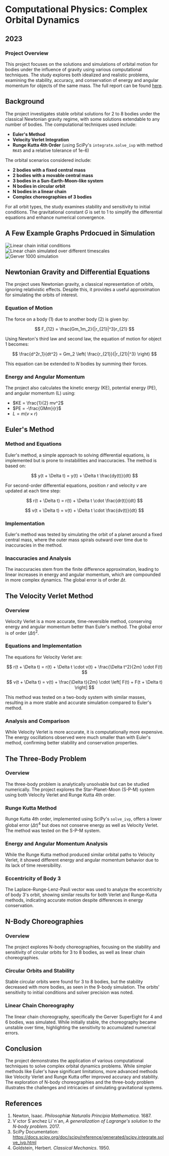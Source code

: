 # Computational Physics: Complex Orbital Dynamics

## 2023

### Project Overview

This project focuses on the solutions and simulations of orbital motion for bodies under the influence of gravity using various computational techniques. The study explores both idealized and realistic problems, examining the stability, accuracy, and conservation of energy and angular momentum for objects of the same mass. The full report can be found [here](Orbit_simulation/Report/MidTermComputing.pdf).

## Background

The project investigates stable orbital solutions for 2 to 8 bodies under the classical Newtonian gravity regime, with some solutions extendable to any number of bodies. The computational techniques used include:

- **Euler's Method**
- **Velocity Verlet Integration**
- **Runge Kutta 4th Order** (using SciPy's `integrate.solve_ivp` with method `RK45` and a relative tolerance of 1e-6)

The orbital scenarios considered include:

- **2 bodies with a fixed central mass**
- **2 bodies with a movable central mass**
- **3 bodies in a Sun-Earth-Moon-like system**
- **N bodies in circular orbit**
- **N bodies in a linear chain**
- **Complex choreographies of 3 bodies**

For all orbit types, the study examines stability and sensitivity to initial conditions. The gravitational constant $G$ is set to 1 to simplify the differential equations and enhance numerical convergence.


## A Few Example Graphs Prdocued in Simulation

![Linear chain initial conditions](Orbit_simulation/Report/Pictures/LinearChain_init.png)
![Linear chain simulated over different timescales](Orbit_simulation/Report/Pictures/LinearChain.png)
![Gerver 1000 simulation](Orbit_simulation/Report/Pictures/Gerver_10000.png)


## Newtonian Gravity and Differential Equations

The project uses Newtonian gravity, a classical representation of orbits, ignoring relativistic effects. Despite this, it provides a useful approximation for simulating the orbits of interest.

### Equation of Motion

The force on a body (1) due to another body (2) is given by:

$$
F_{12} = \frac{Gm_1m_2}{|r_{21}|^3}r_{21}
$$

Using Newton's third law and second law, the equation of motion for object 1 becomes:

$$
\frac{d^2r_1}{dt^2} = Gm_2 \left( \frac{r_{21}}{|r_{21}|^3} \right)
$$

This equation can be extended to $N$ bodies by summing their forces.

### Energy and Angular Momentum

The project also calculates the kinetic energy (KE), potential energy (PE), and angular momentum (L) using:

- $KE = \frac{1}{2} mv^2$
- $PE = -\frac{GMm}{r}$
- $L = m(v \times r)$

## Euler's Method

### Method and Equations

Euler's method, a simple approach to solving differential equations, is implemented but is prone to instabilities and inaccuracies. The method is based on:

$$
y(t + \Delta t) = y(t) + \Delta t \frac{dy(t)}{dt}
$$

For second-order differential equations, position $r$ and velocity $v$ are updated at each time step:

$$
r(t + \Delta t) = r(t) + \Delta t \cdot \frac{dr(t)}{dt}
$$

$$
v(t + \Delta t) = v(t) + \Delta t \cdot \frac{dv(t)}{dt}
$$

### Implementation

Euler's method was tested by simulating the orbit of a planet around a fixed central mass, where the outer mass spirals outward over time due to inaccuracies in the method.

### Inaccuracies and Analysis

The inaccuracies stem from the finite difference approximation, leading to linear increases in energy and angular momentum, which are compounded in more complex dynamics. The global error is of order $\Delta t$.

## The Velocity Verlet Method

### Overview

Velocity Verlet is a more accurate, time-reversible method, conserving energy and angular momentum better than Euler's method. The global error is of order $(\Delta t)^2$.

### Equations and Implementation

The equations for Velocity Verlet are:

$$
r(t + \Delta t) = r(t) + \Delta t \cdot v(t) + \frac{\Delta t^2}{2m} \cdot F(t)
$$

$$
v(t + \Delta t) = v(t) + \frac{\Delta t}{2m} \cdot \left[ F(t) + F(t + \Delta t) \right]
$$

This method was tested on a two-body system with similar masses, resulting in a more stable and accurate simulation compared to Euler's method.

### Analysis and Comparison

While Velocity Verlet is more accurate, it is computationally more expensive. The energy oscillations observed were much smaller than with Euler's method, confirming better stability and conservation properties.

## The Three-Body Problem

### Overview

The three-body problem is analytically unsolvable but can be studied numerically. The project explores the Star-Planet-Moon (S-P-M) system using both Velocity Verlet and Runge Kutta 4th order.

### Runge Kutta Method

Runge Kutta 4th order, implemented using SciPy's `solve_ivp`, offers a lower global error $(\Delta t)^4$ but does not conserve energy as well as Velocity Verlet. The method was tested on the S-P-M system.

### Energy and Angular Momentum Analysis

While the Runge Kutta method produced similar orbital paths to Velocity Verlet, it showed different energy and angular momentum behavior due to its lack of time reversibility.

### Eccentricity of Body 3

The Laplace-Runge-Lenz-Pauli vector was used to analyze the eccentricity of body 3's orbit, showing similar results for both Verlet and Runge-Kutta methods, indicating accurate motion despite differences in energy conservation.

## N-Body Choreographies

### Overview

The project explores N-body choreographies, focusing on the stability and sensitivity of circular orbits for 3 to 8 bodies, as well as linear chain choreographies.

### Circular Orbits and Stability

Stable circular orbits were found for 3 to 8 bodies, but the stability decreased with more bodies, as seen in the 9-body simulation. The orbits' sensitivity to initial conditions and solver precision was noted.

### Linear Chain Choreography

The linear chain choreography, specifically the Gerver SuperEight for 4 and 6 bodies, was simulated. While initially stable, the choreography became unstable over time, highlighting the sensitivity to accumulated numerical errors.

## Conclusion

The project demonstrates the application of various computational techniques to solve complex orbital dynamics problems. While simpler methods like Euler's have significant limitations, more advanced methods like Velocity Verlet and Runge Kutta offer improved accuracy and stability. The exploration of N-body choreographies and the three-body problem illustrates the challenges and intricacies of simulating gravitational systems.

## References

1. Newton, Isaac. *Philosophiæ Naturalis Principia Mathematica*. 1687.
2. V´ıctor S´anchez Li˜n´an, *A generalization of Lagrange's solution to the N-body problem*. 2017.
3. SciPy Documentation: https://docs.scipy.org/doc/scipy/reference/generated/scipy.integrate.solve_ivp.html
4. Goldstein, Herbert. *Classical Mechanics*. 1950.

